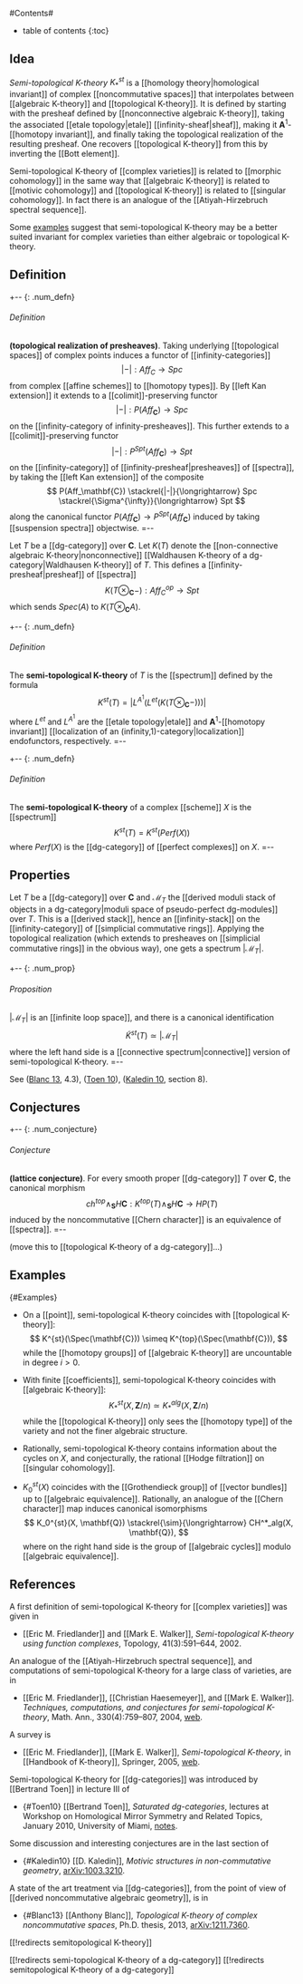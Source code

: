 
#Contents#
* table of contents
{:toc}


## Idea

_Semi-topological K-theory_ $K_*^{st}$ is a [[homology theory|homological invariant]] of complex [[noncommutative spaces]] that interpolates between [[algebraic K-theory]] and [[topological K-theory]]. It is defined by starting with the presheaf defined by [[nonconnective algebraic K-theory]], taking the associated [[etale topology|etale]] [[infinity-sheaf|sheaf]], making it $\mathbf{A}^1$-[[homotopy invariant]], and finally taking the topological realization of the resulting presheaf. One recovers [[topological K-theory]] from this by inverting the [[Bott element]].

Semi-topological K-theory of [[complex varieties]] is related to [[morphic cohomology]] in the same way that [[algebraic K-theory]] is related to [[motivic cohomology]] and [[topological K-theory]] is related to [[singular cohomology]]. In fact there is an analogue of the [[Atiyah-Hirzebruch spectral sequence]].

Some [examples](#Examples) suggest that semi-topological K-theory may be a better suited invariant for complex varieties than either algebraic or topological K-theory.

## Definition

+-- {: .num_defn}
###### Definition
**(topological realization of presheaves)**.
Taking underlying [[topological spaces]] of complex points induces a functor of [[infinity-categories]]
  $$ |-| : Aff_C \longrightarrow Spc $$
from complex [[affine schemes]] to [[homotopy types]]. By [[left Kan extension]] it extends to a [[colimit]]-preserving functor
  $$ |-| : P(Aff_\mathbf{C}) \longrightarrow Spc $$
on the [[infinity-category of infinity-presheaves]].
This further extends to a [[colimit]]-preserving functor
  $$ |-| : P^{Spt}(Aff_\mathbf{C}) \longrightarrow Spt $$
on the [[infinity-category]] of [[infinity-presheaf|presheaves]] of [[spectra]], by taking the [[left Kan extension]] of the composite
  $$ P(Aff_\mathbf{C}) \stackrel{|-|}{\longrightarrow} Spc \stackrel{\Sigma^{\infty}}{\longrightarrow} Spt $$
along the canonical functor $P(Aff_\mathbf{C}) \to P^{Spt}(Aff_\mathbf{C})$ induced by taking [[suspension spectra]] objectwise.
=--

Let $T$ be a [[dg-category]] over $\mathbf{C}$. Let $K(T)$ denote the [[non-connective algebraic K-theory|nonconnective]] [[Waldhausen K-theory of a dg-category|Waldhausen K-theory]] of $T$. This defines a [[infinity-presheaf|presheaf]] of [[spectra]]
  $$ K(T \otimes_{\mathbf{C}} -) : Aff_C^{op} \longrightarrow Spt $$
which sends $Spec(A)$ to $K(T \otimes_{\mathbf{C}} A)$.

+-- {: .num_defn}
###### Definition
The **semi-topological K-theory** of $T$ is the [[spectrum]] defined by the formula
  $$ K^{st}(T) = |L^{A^1}(L^{et}(K(T \otimes_{\mathbf{C}} -)))| $$
where $L^{et}$ and $L^{A^1}$ are the [[etale topology|etale]] and $\mathbf{A}^1$-[[homotopy invariant]] [[localization of an (infinity,1)-category|localization]] endofunctors, respectively.
=--

+-- {: .num_defn}
###### Definition
The **semi-topological K-theory** of a complex [[scheme]] $X$ is the [[spectrum]]
  $$ K^{st}(T) = K^{st}(Perf(X)) $$
where $Perf(X)$ is the [[dg-category]] of [[perfect complexes]] on $X$.
=--

## Properties

Let $T$ be a [[dg-category]] over $\mathbf{C}$ and $\mathcal{M}_T$ the [[derived moduli stack of objects in a dg-category|moduli space of pseudo-perfect dg-modules]] over $T$. This is a [[derived stack]], hence an [[infinity-stack]] on the [[infinity-category]] of [[simplicial commutative rings]]. Applying the topological realization (which extends to presheaves on [[simplicial commutative rings]] in the obvious way), one gets a spectrum $|\mathcal{M}_T|$.

+-- {: .num_prop}
###### Proposition
$|\mathcal{M}_T|$ is an [[infinite loop space]], and there is a canonical identification
  $$ \tilde{K}^{st}(T) \simeq |\mathcal{M}_T| $$
where the left hand side is a [[connective spectrum|connective]] version of semi-topological K-theory.
=--

See ([Blanc 13](#Blanc13), 4.3), ([Toen 10](#Toen10)), ([Kaledin 10](#Kaledin10), section 8).

## Conjectures

+-- {: .num_conjecture}
###### Conjecture
**(lattice conjecture)**.
For every smooth proper [[dg-category]] $T$ over $\mathbf{C}$, the canonical morphism
  $$ ch^{top} \wedge_{\mathbf{S}} H \mathbf{C}
       : K^{top}(T) \wedge_{\mathbf{S}} H\mathbf{C}
       \longrightarrow HP(T) $$
induced by the noncommutative [[Chern character]] is an equivalence of [[spectra]].
=--

(move this to [[topological K-theory of a dg-category]]...)

## Examples
 {#Examples}

* On a [[point]], semi-topological K-theory coincides with [[topological K-theory]]:
  $$ K^{st}(\Spec(\mathbf{C})) \simeq K^{top}(\Spec(\mathbf{C})), $$
while the [[homotopy groups]] of [[algebraic K-theory]] are uncountable in degree $i \gt 0$.

* With finite [[coefficients]], semi-topological K-theory coincides with [[algebraic K-theory]]:
  $$ K_*^{st}(X, \mathbf{Z}/n) \simeq K_*^{alg}(X, \mathbf{Z}/n) $$
while the [[topological K-theory]] only sees the [[homotopy type]] of the variety and not the finer algebraic structure.

* Rationally, semi-topological K-theory contains information about the cycles on $X$, and conjecturally, the rational [[Hodge filtration]] on [[singular cohomology]].

* $K_0^{st}(X)$ coincides with the [[Grothendieck group]] of [[vector bundles]] up to [[algebraic equivalence]]. Rationally, an analogue of the [[Chern character]] map induces canonical isomorphisms
  $$ K_0^{st}(X, \mathbf{Q}) \stackrel{\sim}{\longrightarrow} CH^*_alg(X, \mathbf{Q}), $$
where on the right hand side is the group of [[algebraic cycles]] modulo [[algebraic equivalence]].

## References

A first definition of semi-topological K-theory for [[complex varieties]] was given in

* [[Eric M. Friedlander]] and [[Mark E. Walker]], _Semi-topological K-theory using function complexes_, Topology, 41(3):591&#8211;644, 2002.

An analogue of the [[Atiyah-Hirzebruch spectral sequence]], and computations of semi-topological K-theory for a large class of varieties, are in

* [[Eric M. Friedlander]], [[Christian Haesemeyer]], and [[Mark E. Walker]]. _Techniques, computations, and conjectures for semi-topological K-theory_, Math. Ann., 330(4):759&#8211;807, 2004, [web](http://www.math.uiuc.edu/K-theory/0621/).

A survey is

* [[Eric M. Friedlander]], [[Mark E. Walker]], _Semi-topological K-theory_, in [[Handbook of K-theory]], Springer, 2005, [web](http://www.math.illinois.edu/K-theory/handbook/).

Semi-topological K-theory for [[dg-categories]] was introduced by [[Bertrand Toen]] in lecture III of

* {#Toen10} [[Bertrand Toen]], _Saturated dg-categories_, lectures at Workshop on Homological Mirror Symmetry and Related Topics, January 2010, University of Miami, [notes](https://math.berkeley.edu/~auroux/frg/miami10-notes/).

Some discussion and interesting conjectures are in the last section of

* {#Kaledin10} [[D. Kaledin]], _Motivic structures in non-commutative geometry_, [arXiv:1003.3210](http://arxiv.org/abs/1003.3210).

A state of the art treatment via [[dg-categories]], from the point of view of [[derived noncommutative algebraic geometry]], is in

* {#Blanc13} [[Anthony Blanc]], _Topological K-theory of complex noncommutative spaces_, Ph.D. thesis, 2013, [arXiv:1211.7360](http://arxiv.org/abs/1211.7360).

[[!redirects semitopological K-theory]]

[[!redirects semi-topological K-theory of a dg-category]]
[[!redirects semitopological K-theory of a dg-category]]